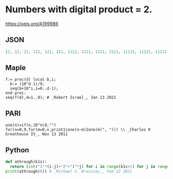 # Numbers with digital product \= 2\.
https://oeis.org/A199986
## JSON
```JSON
[2, 12, 21, 112, 121, 211, 1112, 1121, 1211, 2111, 11112, 11121, 11211, 12111, 21111, 111112, 111121, 111211, 112111, 121111, 211111, 1111112, 1111121, 1111211, 1112111, 1121111, 1211111, 2111111, 11111112, 11111121, 11111211, 11112111, 11121111, 11211111]
```
## Maple
```Maple
f:= proc(d) local b,i;
  b:= (10^d-1)/9;
  seq(b+10^i,i=0..d-1);
end proc:
seq(f(d),d=1..9); # _Robert Israel_, Jan 13 2021
```
## PARI
```PARI
one(n)=if(n,10^n\9,"")
for(n=0,9,for(m=0,n,print1(one(n-m)2one(m)", "))) \\ _Charles R Greathouse IV_, Nov 13 2011
```
## Python
```Python
def athrough(k1s):
  return [int("1"*(i-j)+"2"+"1"*j) for i in range(k1s+1) for j in range(i+1)]
print(athrough(8)) # _Michael S. Branicky_, Feb 12 2021
```
